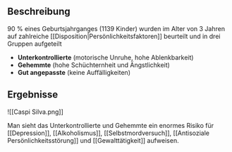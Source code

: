## Beschreibung
90 % eines Geburtsjahrganges (1139 Kinder) wurden im Alter von 3 Jahren auf zahlreiche [[Disposition|Persönlichkeitsfaktoren]] beurteilt und in drei Gruppen aufgeteilt

- **Unterkontrollierte** (motorische Unruhe, hohe Ablenkbarkeit)
- **Gehemmte** (hohe Schüchternheit und Ängstlichkeit)
- **Gut angepasste** (keine Auffälligkeiten)

## Ergebnisse
![[Caspi Silva.png]]

Man sieht das Unterkontrollierte und Gehemmte ein enormes Risiko für [[Depression]], [[Alkoholismus]], [[Selbstmordversuch]], [[Antisoziale Persönlichkeitsstörung]] und [[Gewalttätigkeit]] aufweisen.